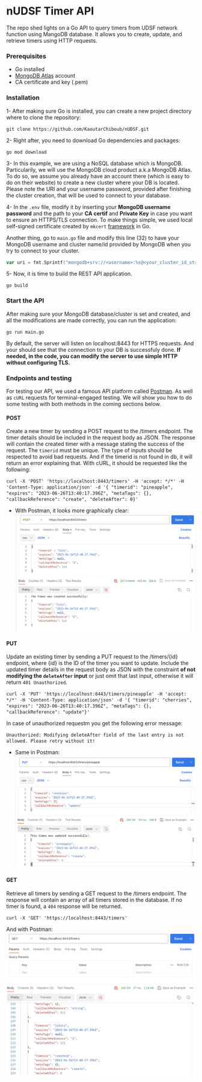 # nUDSF Timer API
The repo shed lights on a Go API to query timers from UDSF network function using MangoDB database. It allows you to create, update, and retrieve timers using HTTP requests.

### Prerequisites
- Go installed
- [MongoDB Atlas](https://www.mongodb.com/atlas/database) account
- CA certificate and key (.pem) 

### Installation
1- After making sure Go is installed, you can create a new project directory where to clone the repository:
```shell
git clone https://github.com/KaoutarChiboub/nUDSF.git
```
2- Right after, you need to download Go dependencies and packages:
```shell
go mod download
```
3- In this example, we are using a NoSQL database which is MongoDB. Particularily, we will use the MongoDB cloud product a.k.a MongoDB Atlas. To do so, we assume you already have an account there (which is easy to do on their website) to create a new cluster where your DB is located. Please note the URI and your username password, provided after finishing the cluster creation, that will be used to connect to your database.

4- In the `.env` file, modify it by inserting your **MongoDB username password** and the path to your **CA certif** and **Private Key** in case you want to ensure an HTTPS/TLS connection. To make things simple, we used local self-signed certificate created by `mkcert` [framework](https://github.com/FiloSottile/mkcert) in Go.

Another thing, go to `main.go` file and modify this line (32) to have your MongoDB username and cluster name/id provided by MongoDB when you try to connect to your cluster.
```go
var uri = fmt.Sprintf("mongodb+srv://<username>:%s@<your_cluster_id_string>/?retryWrites=true&w=majority", pswd)
```

5- Now, it is time to build the REST API application.
```shell
go build
```

### Start the API
After making sure your MongoDB database/cluster is set and created, and all the modifications are made correctly, you can run the application:
```shell
go run main.go
```
By default, the server will listen on localhost:8443 for HTTPS requests. And your should see that the connection to your DB is successfuly done.
__If needed, in the code, you can modify the server to use simple HTTP without configuring TLS.__

### Endpoints and testing
For testing our API, we used a famous API platform called [Postman](https://www.postman.com/). As well as `cURL` requests for terminal-engaged testing. We will show you how to do some testing with both methods in the coming sections below.
#### POST
Create a new timer by sending a POST request to the /timers endpoint. The timer details should be included in the request body as JSON. The response will contain the created timer with a message stating the success of the request. The `timerid` must be unique. The type of inputs should be respected to avoid bad requests. And if the timerid is not found in db, it will return an error explaining that.
With cURL, it should be requested like the following:
```shell
curl -X 'POST' 'https://localhost:8443/timers' -H 'accept: */*' -H 'Content-Type: application/json' -d '{ "timerid": "pineapple", "expires": "2023-06-26T13:40:17.396Z", "metaTags": {}, "callbackReference": "create", "deleteAfter": 0}'
```
- With Postman, it looks more graphically clear:
![image post](./Postman/post.png)

#### PUT
Update an existing timer by sending a PUT request to the /timers/{id} endpoint, where {id} is the ID of the timer you want to update. Include the updated timer details in the request body as JSON with the constraint **of not modifying the `deleteAfter` input** or just omit that last input, otherwise it will return `401 Unauthorized`.
```shell
curl -X 'PUT' 'https://localhost:8443/timers/pineapple' -H 'accept: */*' -H 'Content-Type: application/json' -d '{ "timerid": "cherries", "expires": "2023-06-26T13:40:17.396Z", "metaTags": {}, "callbackReference": "update"}'
```
In case of unauthorized requestm you get the following error message:
```shell 
Unauthorized: Modifying deleteAfter field of the last entry is not allowed. Please retry without it!
```
- Same in Postman:
![image put](./Postman/put.png)

#### GET
Retrieve all timers by sending a GET request to the /timers endpoint. The response will contain an array of all timers stored in the database. If no timer is found, a `404` response will be returned.
```shell
curl -X 'GET' 'https://localhost:8443/timers'
```
And with Postman:
![image get](./Postman/get.png)



